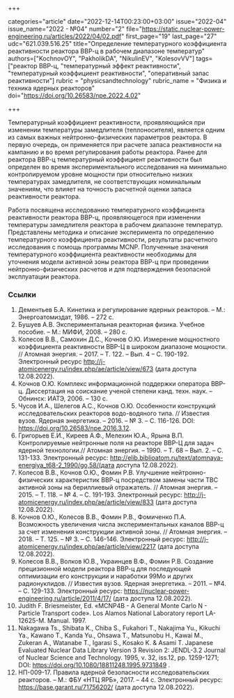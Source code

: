 +++

categories="article"
date="2022-12-14T00:23:00+03:00"
issue="2022-04"
issue_name="2022 - №04"
number="2"
file="https://static.nuclear-power-engineering.ru/articles/2022/04/02.pdf"
first_page="19"
last_page="27"
udc="621.039.516.25"
title="Определение температурного коэффициента реактивности реактора ВВР-ц в рабочем диапазоне температур"
authors=["KochnovOY", "PakholikDA", "NikulinEV", "KolesovVV"]
tags=["реактор ВВР-ц, "температурный эффект реактивности", "температурный коэффициент реактивности", "оперативный запас реактивности"]
rubric = "physicsandtechnology"
rubric_name = "Физика и техника ядерных реакторов"
doi="https://doi.org/10.26583/npe.2022.4.02"

+++

Температурный коэффициент реактивности, проявляющийся при изменении температуры замедлителя (теплоносителя), является одним из самых важных нейтронно-физических параметров реактора. В первую очередь, он применяется при расчете запаса реактивности на кампанию и во время регулирования работы реактора. Ранее для реактора ВВР-ц температурный коэффициент реактивности был определен во время экспериментального исследования на минимально контролируемом уровне мощности при относительно низких температурах замедлителя, не соответствующих номинальным значениям, что влияет на точность расчетной оценки запаса реактивности реактора.

Работа посвящена исследованию температурного коэффициента реактивности реактора ВВР-ц, проявляющегося при изменении температуры замедлителя реактора в рабочем диапазоне температур. Представлены методика и описание эксперимента по определению температурного коэффициента реактивности, результаты расчетного исследования с помощь программы MCNP. Полученные значения температурного коэффициента реактивности необходимы для уточнения модели активной зоны реактора ВВР-ц при проведении нейтронно-физических расчетов и для подтверждения безопасной эксплуатации реактора.

### Ссылки

1. Дементьев Б.А. Кинетика и регулирование ядерных реакторов. – М.: Энергоатомиздат, 1986. – 272 c.
2. Бушуев А.В. Экспериментальная реакторная физика. Учебное пособие. – М.: МИФИ, 2008. – 280 с.
3. Колесов В.В., Самохин Д.С., Кочнов О.Ю. Измерение мощностного коэффициента реактивности ВВР-Ц в широком диапазоне мощности. // Атомная энергия. – 2017. – T. 122. – Вып. 4 – С. 190-192. Электронный ресурс http://j-atomicenergy.ru/index.php/ae/article/view/673 (дата доступа 12.08.2022).
4. Кочнов О.Ю. Комплекс информационной поддержки оператора ВВР-ц. Диссертация на соискание ученой степени канд. техн. наук. – Обнинск: ИАТЭ, 2006. – 130 с.
5. Чусов И.А., Шелегов А.С., Кочнов О.Ю. Особенности конструкций исследовательских реакторов водо-водяного типа. // Известия вузов. Ядерная энергетика. – 2016. – № 3. – С. 116-126. DOI: https://doi.org/10.26583/npe.2016.3.12.
6. Григорьев Е.И., Киреев А.Ф., Мелехин Ю.А., Ярына В.П. Контролируемые нейтронные поля на реакторе ВВР-Ц для задач ядерной технологии.// Атомная энергия. – 1990. – T. 68 – Вып. 2. – C. 131-133. Электронный ресурс: http://elib.biblioatom.ru/text/atomnaya-energiya_t68-2_1990/go,58/(дата доступа 12.08.2022).
7. Колесов В.В., Кочнов О.Ю., Фомин Р.В. Улучшение нейтронно-физических характеристик ВВР-ц посредством замены части ТВС активной зоны на бериллиевый отражатель. // Атомная энергия. – 2015. – Т. 118. – № 4. – С. 191-193. Электронный ресурс: http://j-atomicenergy.ru/index.php/ae/article/view/833 (дата доступа 12.08.2022).
8. Кочнов О.Ю., Колесов В.В., Фомин Р.В., Фомиченко П.А. Возможность увеличения числа экспериментальных каналов ВВР-ц за счет изменения конструкции активной зоны. // Атомная энергия. – 2018. – Т. 125. – № 3. – С. 146-146. Электронный ресурс: http://j-atomicenergy.ru/index.php/ae/article/view/2217 (дата доступа 12.08.2022).
9. Колесов В.В., Волков Ю.В., Украинцев В.Ф., Фомин Р.В. Создание прецизионной модели реактора ВВР-ц для последующей оптимизации его конструкции и наработки 99Мо и других радионуклидов. // Известия вузов. Ядерная энергетика. – 2011. – №4. – С. 129-133. Электронный ресурс: https://nuclear-power-engineering.ru/article/2011/4/17/ (дата доступа 12.08.2022).
10. Judith F. Briesmeister, Ed. «MCNP4B - A General Monte Carlo N - Particle Transport code». Los Alamos National Laboratory report LA-12625-M. Manual. 1997.
11. Nakagawa Ts., Shibata K., Chiba S., Fukahori T., Nakajima Yu., Kikuchi Ya., Kawano T., Kanda Yu., Ohsawa T., Matsunobu H., Kawai M., Zukeran A., Watanabe T., Igarasi S., Kosako K. & Asami T. Japanese Evaluated Nuclear Data Library Version 3 Revision 2: JENDL-3.2 Journal of Nuclear Science and Technology. 1995, v. 32, iss.12, pp. 1259-1271; DOI: https://doi.org/10.1080/18811248.1995.9731849 .
12. НП-009-17. Правила ядерной безопасности исследовательских реакторов. – М.: ФБУ «НТЦ ЯРБ», 2017. – 44 с. Электронный ресурс: https://base.garant.ru/71756202/ (дата доступа 12.08.2022).